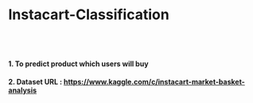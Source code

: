 # Instacart-Classification


<br>
<br>

#### 1. To predict product which users will buy
#### 2. Dataset URL : <https://www.kaggle.com/c/instacart-market-basket-analysis>

